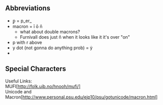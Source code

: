 ## Abbreviations

-  ꝑ = p_er_ 
-  macron = ī ō n̄ 
     - what about double macrons?  
     - Furnivall does just n̄ when it looks like it it's over "on"  
- p with r above 
- y dot (not gonna do anything prob) = ẏ 
- 

## Special Characters 


Useful Links:   
MUFI[http://folk.uib.no/hnooh/mufi/]  
Unicode and Macron[http://www.personal.psu.edu/ejp10/psu/gotunicode/macron.html]   
